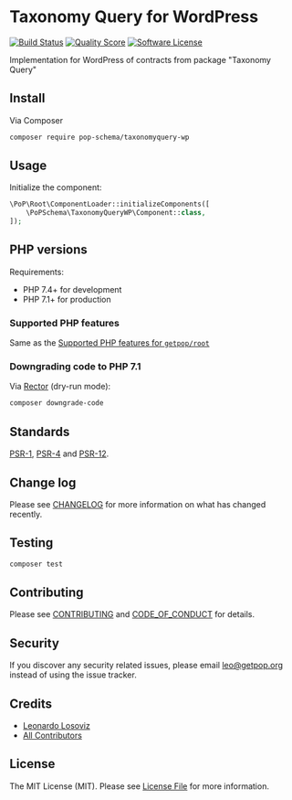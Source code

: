 # Taxonomy Query for WordPress

[![Build Status][ico-travis]][link-travis]
[![Quality Score][ico-code-quality]][link-code-quality]
[![Software License][ico-license]](LICENSE.md)

<!--
[![Latest Version on Packagist][ico-version]][link-packagist]
[![Coverage Status][ico-scrutinizer]][link-scrutinizer]
[![Total Downloads][ico-downloads]][link-downloads]
-->

Implementation for WordPress of contracts from package "Taxonomy Query"

## Install

Via Composer

``` bash
composer require pop-schema/taxonomyquery-wp
```

## Usage

Initialize the component:

``` php
\PoP\Root\ComponentLoader::initializeComponents([
    \PoPSchema\TaxonomyQueryWP\Component::class,
]);
```

## PHP versions

Requirements:

- PHP 7.4+ for development
- PHP 7.1+ for production

### Supported PHP features

Same as the [Supported PHP features for `getpop/root`](https://github.com/getpop/root/#supported-php-features)

### Downgrading code to PHP 7.1

Via [Rector](https://github.com/rectorphp/rector) (dry-run mode):

```bash
composer downgrade-code
```

## Standards

[PSR-1](https://www.php-fig.org/psr/psr-1), [PSR-4](https://www.php-fig.org/psr/psr-4) and [PSR-12](https://www.php-fig.org/psr/psr-12).

## Change log

Please see [CHANGELOG](CHANGELOG.md) for more information on what has changed recently.

## Testing

``` bash
composer test
```

## Contributing

Please see [CONTRIBUTING](CONTRIBUTING.md) and [CODE_OF_CONDUCT](CODE_OF_CONDUCT.md) for details.

## Security

If you discover any security related issues, please email leo@getpop.org instead of using the issue tracker.

## Credits

- [Leonardo Losoviz][link-author]
- [All Contributors][link-contributors]

## License

The MIT License (MIT). Please see [License File](LICENSE.md) for more information.

[ico-version]: https://img.shields.io/packagist/v/pop-schema/taxonomyquery-wp.svg?style=flat-square
[ico-license]: https://img.shields.io/badge/license-MIT-brightgreen.svg?style=flat-square
[ico-travis]: https://img.shields.io/travis/pop-schema/taxonomyquery-wp/master.svg?style=flat-square
[ico-scrutinizer]: https://img.shields.io/scrutinizer/coverage/g/pop-schema/taxonomyquery-wp.svg?style=flat-square
[ico-code-quality]: https://img.shields.io/scrutinizer/g/pop-schema/taxonomyquery-wp.svg?style=flat-square
[ico-downloads]: https://img.shields.io/packagist/dt/pop-schema/taxonomyquery-wp.svg?style=flat-square

[link-packagist]: https://packagist.org/packages/pop-schema/taxonomyquery-wp
[link-travis]: https://travis-ci.org/pop-schema/taxonomyquery-wp
[link-scrutinizer]: https://scrutinizer-ci.com/g/pop-schema/taxonomyquery-wp/code-structure
[link-code-quality]: https://scrutinizer-ci.com/g/pop-schema/taxonomyquery-wp
[link-downloads]: https://packagist.org/packages/pop-schema/taxonomyquery-wp
[link-author]: https://github.com/leoloso
[link-contributors]: ../../contributors
